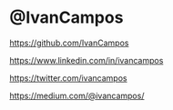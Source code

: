 # @IvanCampos

https://github.com/IvanCampos

https://www.linkedin.com/in/ivancampos

https://twitter.com/ivancampos

https://medium.com/@ivancampos/
